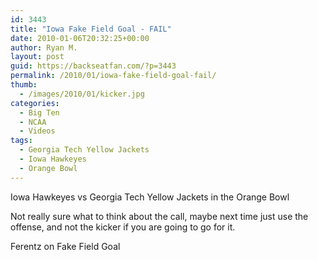 ```yaml
---
id: 3443
title: "Iowa Fake Field Goal - FAIL"
date: 2010-01-06T20:32:25+00:00
author: Ryan M.
layout: post
guid: https://backseatfan.com/?p=3443
permalink: /2010/01/iowa-fake-field-goal-fail/
thumb:
  - /images/2010/01/kicker.jpg
categories:
  - Big Ten
  - NCAA
  - Videos
tags:
  - Georgia Tech Yellow Jackets
  - Iowa Hawkeyes
  - Orange Bowl
---
```


<div class="entry">
  <p>
  </p>

  <p>
    Iowa Hawkeyes vs Georgia Tech Yellow Jackets in the Orange Bowl
  </p>

  <p>
    Not really sure what to think about the call, maybe next time just use the offense, and not the kicker if you are going to go for it.
  </p>

  <p>
    Ferentz on Fake Field Goal
  </p>

  <p>
  </p>
</div>
